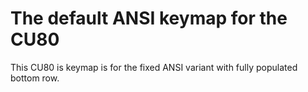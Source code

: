 # The default ANSI keymap for the CU80

This CU80 is keymap is for the fixed ANSI variant with fully populated bottom row.
